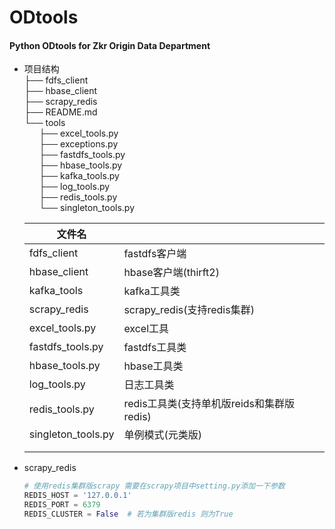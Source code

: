 # ODtools
#### Python ODtools for Zkr Origin Data Department

+ 项目结构  
    ├── fdfs_client  
    ├── hbase_client    
    ├── scrapy_redis   
    ├── README.md  
    └── tools  
    &nbsp;&nbsp;&nbsp;&nbsp;&nbsp;&nbsp;├── excel_tools.py  
    &nbsp;&nbsp;&nbsp;&nbsp;&nbsp;&nbsp;├── exceptions.py    
    &nbsp;&nbsp;&nbsp;&nbsp;&nbsp;&nbsp;├── fastdfs_tools.py  
    &nbsp;&nbsp;&nbsp;&nbsp;&nbsp;&nbsp;├── hbase_tools.py  
    &nbsp;&nbsp;&nbsp;&nbsp;&nbsp;&nbsp;├── kafka_tools.py     
    &nbsp;&nbsp;&nbsp;&nbsp;&nbsp;&nbsp;├── log_tools.py   
    &nbsp;&nbsp;&nbsp;&nbsp;&nbsp;&nbsp;├── redis_tools.py  
    &nbsp;&nbsp;&nbsp;&nbsp;&nbsp;&nbsp;└── singleton_tools.py   
    
    | 文件名             |                                           |
    | ------------------ | ----------------------------------------- |
    | fdfs_client        | fastdfs客户端                             |
    | hbase_client       | hbase客户端(thirft2)                      |
    | kafka_tools        | kafka工具类                               |
    | scrapy_redis       | scrapy_redis(支持redis集群)               |
    | excel_tools.py     | excel工具                                 |
    | fastdfs_tools.py   | fastdfs工具类                             |
    | hbase_tools.py     | hbase工具类                               |
    | log_tools.py       | 日志工具类                                |
    | redis_tools.py     | redis工具类(支持单机版reids和集群版redis) |
    | singleton_tools.py | 单例模式(元类版)                          |
    |                    |                                           |
    |                    |                                           |
    
    

+ scrapy_redis

  ```python
  # 使用redis集群版scrapy 需要在scrapy项目中setting.py添加一下参数
  REDIS_HOST = '127.0.0.1'
  REDIS_PORT = 6379
  REDIS_CLUSTER = False  # 若为集群版redis 则为True
  ```

  

